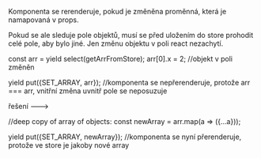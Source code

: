 Komponenta se rerenderuje, pokud je změněna proměnná, která je namapovaná v props.

Pokud se ale sleduje pole objektů, musí se před uložením do store prohodit celé pole, aby bylo jiné.
Jen změnu objektu v poli react nezachytí.

const arr = yield select(getArrFromStore);
arr[0].x = 2; //objekt v poli změněn

yield put({SET_ARRAY, arr}); //komponenta se nepřerenderuje, protože arr === arr, vnitřní změna uvnitř pole se neposuzuje

řešení --->

//deep copy of array of objects:
const newArray = arr.map(a => ({...a}));

yield put({SET_ARRAY, newArray}); //komponenta se nyní přerenderuje, protože ve store je jakoby nové array
